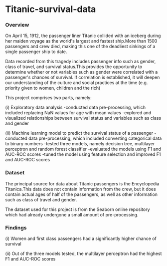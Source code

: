 # Titanic-survival-data

### Overview
On April 15, 1912, the passenger liner Titanic  collided with an iceberg during her maiden voyage as the world's largest and fastest ship.More than 1500 passengers and crew died, making this one of the deadliest  sinkings of a single passenger ship to date.

Data recorded from this tragedy includes passenger info such as gender, class of travel, and survival status.This provides the opportunity to determine whether or not variables such as gender were correlated with a passenger's chances of survival. If correlation is established, it will deepen our understanding of the culture and social practices at the time (e.g. priority given to women, children and the rich)

This project comprises two parts, namely:

(i) Exploratory data analysis 
-conducted data pre-processing, which included replacing NaN values for age with mean values
-explored and visualized relationships between survival status and variables such as class and gender 

(ii) Machine learning model to predict the survival status of a passenger 
-conducted data pre-processing, which included converting categorical data to binary numbers 
-tested three models, namely decision tree, multilayer perceptron and random forest classifier
-evaluated the models using F1 and AUC-ROC scores 
-tuned the model using feature selection and improved F1 and AUC-ROC scores

### Dataset 

The principal source for data about Titanic passengers is the Encyclopedia Titanica.This data does not contain information from the crew, but it does contain actual ages of half of the passengers, as well as other information such as class of travel and gender. 

The dataset used for this project is from the Seaborn online repository which had already undergone a small amount of pre-processing. 


### Findings
(i) Women and first class passengers had a significantly higher chance of survival 

(ii) Out of the three models tested, the multilayer perceptron had the highest F1 and AUC-ROC scores
